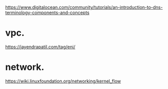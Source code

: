 https://www.digitalocean.com/community/tutorials/an-introduction-to-dns-terminology-components-and-concepts

# vpc. 
https://jayendrapatil.com/tag/eni/

# network. 
https://wiki.linuxfoundation.org/networking/kernel_flow

